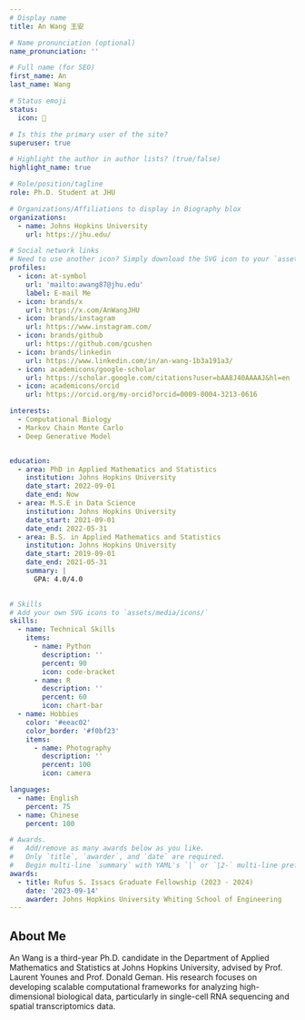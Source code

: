 ```yaml
---
# Display name
title: An Wang 王安

# Name pronunciation (optional)
name_pronunciation: ''

# Full name (for SEO)
first_name: An
last_name: Wang

# Status emoji
status:
  icon: 🍵

# Is this the primary user of the site?
superuser: true

# Highlight the author in author lists? (true/false)
highlight_name: true

# Role/position/tagline
role: Ph.D. Student at JHU  

# Organizations/Affiliations to display in Biography blox
organizations:
  - name: Johns Hopkins University
    url: https://jhu.edu/

# Social network links
# Need to use another icon? Simply download the SVG icon to your `assets/media/icons/` folder.
profiles:
  - icon: at-symbol
    url: 'mailto:awang87@jhu.edu'
    label: E-mail Me
  - icon: brands/x
    url: https://x.com/AnWangJHU
  - icon: brands/instagram
    url: https://www.instagram.com/
  - icon: brands/github
    url: https://github.com/gcushen
  - icon: brands/linkedin
    url: https://www.linkedin.com/in/an-wang-1b3a191a3/
  - icon: academicons/google-scholar
    url: https://scholar.google.com/citations?user=bAA8J40AAAAJ&hl=en
  - icon: academicons/orcid
    url: https://orcid.org/my-orcid?orcid=0009-0004-3213-0616

interests:
  - Computational Biology
  - Markov Chain Monte Carlo
  - Deep Generative Model


education:
  - area: PhD in Applied Mathematics and Statistics
    institution: Johns Hopkins University
    date_start: 2022-09-01
    date_end: Now
  - area: M.S.E in Data Science
    institution: Johns Hopkins University
    date_start: 2021-09-01
    date_end: 2022-05-31
  - area: B.S. in Applied Mathematics and Statistics
    institution: Johns Hopkins University
    date_start: 2019-09-01
    date_end: 2021-05-31
    summary: |
      GPA: 4.0/4.0

      
# Skills
# Add your own SVG icons to `assets/media/icons/`
skills:
  - name: Technical Skills
    items:
      - name: Python
        description: ''
        percent: 90
        icon: code-bracket
      - name: R
        description: ''
        percent: 60
        icon: chart-bar
  - name: Hobbies
    color: '#eeac02'
    color_border: '#f0bf23'
    items:
      - name: Photography
        description: ''
        percent: 100
        icon: camera

languages:
  - name: English
    percent: 75
  - name: Chinese
    percent: 100

# Awards.
#   Add/remove as many awards below as you like.
#   Only `title`, `awarder`, and `date` are required.
#   Begin multi-line `summary` with YAML's `|` or `|2-` multi-line prefix and indent 2 spaces below.
awards:
  - title: Rufus S. Issacs Graduate Fellowship (2023 - 2024)
    date: '2023-09-14'
    awarder: Johns Hopkins University Whiting School of Engineering
---
```

 

## About Me

An Wang is a third-year Ph.D. candidate in the Department of Applied Mathematics and Statistics at Johns Hopkins University, advised by Prof. Laurent Younes and Prof. Donald Geman. His research focuses on developing scalable computational frameworks for analyzing high-dimensional biological data, particularly in single-cell RNA sequencing and spatial transcriptomics data.
